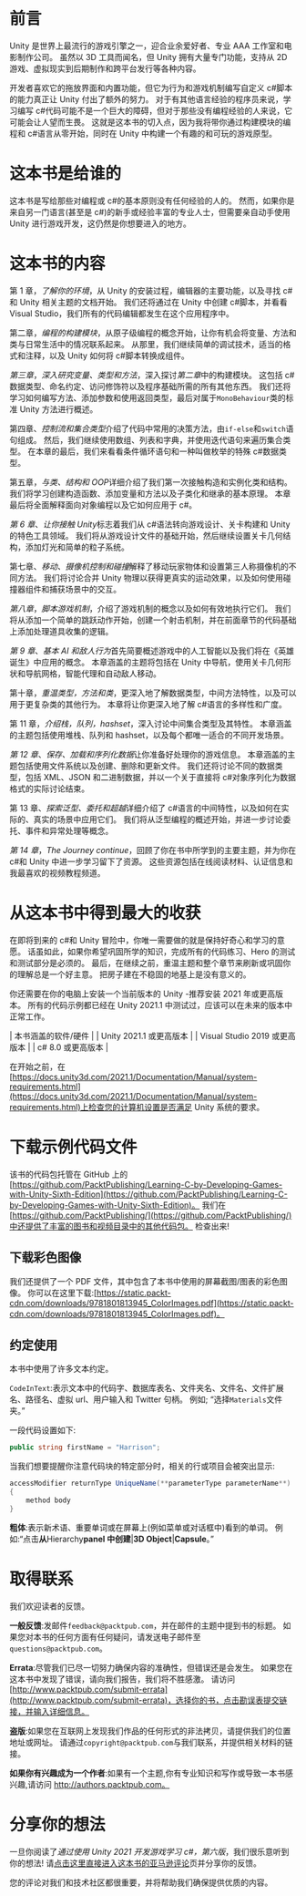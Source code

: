 # 前言

Unity 是世界上最流行的游戏引擎之一，迎合业余爱好者、专业 AAA 工作室和电影制作公司。 虽然以 3D 工具而闻名，但 Unity 拥有大量专门功能，支持从 2D 游戏、虚拟现实到后期制作和跨平台发行等各种内容。

开发者喜欢它的拖放界面和内置功能，但它为行为和游戏机制编写自定义 c#脚本的能力真正让 Unity 付出了额外的努力。 对于有其他语言经验的程序员来说，学习编写 c#代码可能不是一个巨大的障碍，但对于那些没有编程经验的人来说，它可能会让人望而生畏。 这就是这本书的切入点，因为我将带你通过构建模块的编程和 c#语言从零开始，同时在 Unity 中构建一个有趣的和可玩的游戏原型。

# 这本书是给谁的

这本书是写给那些对编程或 c#的基本原则没有任何经验的人的。 然而，如果你是来自另一门语言(甚至是 c#)的新手或经验丰富的专业人士，但需要亲自动手使用 Unity 进行游戏开发，这仍然是你想要进入的地方。

# 这本书的内容

第 1 章，*了解你的环境*，从 Unity 的安装过程，编辑器的主要功能，以及寻找 c#和 Unity 相关主题的文档开始。 我们还将通过在 Unity 中创建 c#脚本，并看看 Visual Studio，我们所有的代码编辑都发生在这个应用程序中。

第二章，*编程的构建模块*，从原子级编程的概念开始，让你有机会将变量、方法和类与日常生活中的情况联系起来。 从那里，我们继续简单的调试技术，适当的格式和注释，以及 Unity 如何将 c#脚本转换成组件。

*第三章*，*深入研究变量、类型和方法*，深入探讨*第二章*中的构建模块。 这包括 c#数据类型、命名约定、访问修饰符以及程序基础所需的所有其他东西。 我们还将学习如何编写方法、添加参数和使用返回类型，最后对属于`MonoBehaviour`类的标准 Unity 方法进行概述。

第四章、*控制流和集合类型*介绍了代码中常用的决策方法，由`if-else`和`switch`语句组成。 然后，我们继续使用数组、列表和字典，并使用迭代语句来遍历集合类型。 在本章的最后，我们来看看条件循环语句和一种叫做枚举的特殊 c#数据类型。

第五章，*与类、结构和 OOP*详细介绍了我们第一次接触构造和实例化类和结构。 我们将学习创建构造函数、添加变量和方法以及子类化和继承的基本原理。 本章最后将全面解释面向对象编程以及它如何应用于 c#。

*第 6 章*、*让你接触 Unity*标志着我们从 c#语法转向游戏设计、关卡构建和 Unity 的特色工具领域。 我们将从游戏设计文件的基础开始，然后继续设置关卡几何结构，添加灯光和简单的粒子系统。

第七章、*移动、摄像机控制和碰撞*解释了移动玩家物体和设置第三人称摄像机的不同方法。 我们将讨论合并 Unity 物理以获得更真实的运动效果，以及如何使用碰撞器组件和捕获场景中的交互。

*第八章*，*脚本游戏机制*，介绍了游戏机制的概念以及如何有效地执行它们。 我们将从添加一个简单的跳跃动作开始，创建一个射击机制，并在前面章节的代码基础上添加处理道具收集的逻辑。

*第 9 章*、*基本 AI 和敌人行为*首先简要概述游戏中的人工智能以及我们将在《英雄诞生》中应用的概念。 本章涵盖的主题将包括在 Unity 中导航，使用关卡几何形状和导航网格，智能代理和自动敌人移动。

第十章，*重温类型，方法和类*，更深入地了解数据类型，中间方法特性，以及可以用于更复杂类的其他行为。 本章将让你更深入地了解 c#语言的多样性和广度。

第 11 章，*介绍栈，队列，hashset*，深入讨论中间集合类型及其特性。 本章涵盖的主题包括使用堆栈、队列和 hashset，以及每个都唯一适合的不同开发场景。

*第 12 章*、*保存、加载和序列化数据*让你准备好处理你的游戏信息。 本章涵盖的主题包括使用文件系统以及创建、删除和更新文件。 我们还将讨论不同的数据类型，包括 XML、JSON 和二进制数据，并以一个关于直接将 c#对象序列化为数据格式的实际讨论结束。

第 13 章、*探索泛型、委托和超越*详细介绍了 c#语言的中间特性，以及如何在实际的、真实的场景中应用它们。 我们将从泛型编程的概述开始，并进一步讨论委托、事件和异常处理等概念。

*第 14 章*，*The Journey continue*，回顾了你在书中所学到的主要主题，并为你在 c#和 Unity 中进一步学习留下了资源。 这些资源包括在线阅读材料、认证信息和我最喜欢的视频教程频道。

# 从这本书中得到最大的收获

在即将到来的 c#和 Unity 冒险中，你唯一需要做的就是保持好奇心和学习的意愿。 话虽如此，如果你希望巩固所学的知识，完成所有的代码练习、Hero 的测试和测试部分是必须的。 最后，在继续之前，重温主题和整个章节来刷新或巩固你的理解总是一个好主意。 把房子建在不稳固的地基上是没有意义的。

你还需要在你的电脑上安装一个当前版本的 Unity -推荐安装 2021 年或更高版本。 所有的代码示例都已经在 Unity 2021.1 中测试过，应该可以在未来的版本中正常工作。

<colgroup><col></colgroup> 
| 本书涵盖的软件/硬件 |
| Unity 2021.1 或更高版本 |
| Visual Studio 2019 或更高版本 |
| c# 8.0 或更高版本 |

在开始之前，在[https://docs.unity3d.com/2021.1/Documentation/Manual/system-requirements.html](https://docs.unity3d.com/2021.1/Documentation/Manual/system-requirements.html)上检查您的计算机设置是否满足 Unity 系统的要求。

# 下载示例代码文件

该书的代码包托管在 GitHub 上的[https://github.com/PacktPublishing/Learning-C-by-Developing-Games-with-Unity-Sixth-Edition](https://github.com/PacktPublishing/Learning-C-by-Developing-Games-with-Unity-Sixth-Edition)。 我们在[https://github.com/PacktPublishing/](https://github.com/PacktPublishing/)中还提供了丰富的图书和视频目录中的其他代码包。 检查出来!

## 下载彩色图像

我们还提供了一个 PDF 文件，其中包含了本书中使用的屏幕截图/图表的彩色图像。 你可以在这里下载:[https://static.packt-cdn.com/downloads/9781801813945_ColorImages.pdf](https://static.packt-cdn.com/downloads/9781801813945_ColorImages.pdf)。

## 约定使用

本书中使用了许多文本约定。

`CodeInText`:表示文本中的代码字、数据库表名、文件夹名、文件名、文件扩展名、路径名、虚拟 url、用户输入和 Twitter 句柄。 例如; “选择`Materials`文件夹。”

一段代码设置如下:

```cs
public string firstName = "Harrison"; 
```

当我们想要提醒你注意代码块的特定部分时，相关的行或项目会被突出显示:

```cs
accessModifier returnType UniqueName(**parameterType parameterName**) 
{
    method body
} 
```

**粗体**:表示新术语、重要单词或在屏幕上(例如菜单或对话框中)看到的单词。 例如:“点击**从**Hierarchy**panel 中创建**|**3D Object**|**Capsule**。”

# 取得联系

我们欢迎读者的反馈。

**一般反馈**:发邮件`feedback@packtpub.com`，并在邮件的主题中提到书的标题。 如果您对本书的任何方面有任何疑问，请发送电子邮件至`questions@packtpub.com`。

**Errata**:尽管我们已尽一切努力确保内容的准确性，但错误还是会发生。 如果您在这本书中发现了错误，请向我们报告，我们将不胜感激。 请访问[http://www.packtpub.com/submit-errata](http://www.packtpub.com/submit-errata)，选择你的书，点击勘误表提交链接，并输入详细信息。

**盗版**:如果您在互联网上发现我们作品的任何形式的非法拷贝，请提供我们的位置地址或网址。 请通过`copyright@packtpub.com`与我们联系，并提供相关材料的链接。

**如果你有兴趣成为一个作者**:如果有一个主题,你有专业知识和写作或导致一本书感兴趣,请访问 http://authors.packtpub.com。

# 分享你的想法

一旦你阅读了*通过使用 Unity 2021 开发游戏学习 c#，第六版*，我们很乐意听到你的想法! 请[点击这里直接进入这本书的亚马逊评论](https://packt.link/r/1801813949)页并分享你的反馈。

您的评论对我们和技术社区都很重要，并将帮助我们确保提供优质的内容。